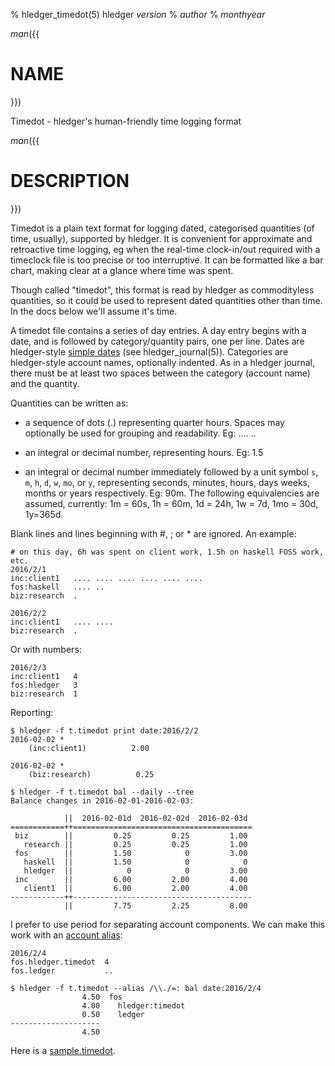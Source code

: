 % hledger_timedot(5) hledger _version_
% _author_
% _monthyear_

_man_({{
# NAME
}})

Timedot - hledger's human-friendly time logging format

_man_({{
# DESCRIPTION
}})

Timedot is a plain text format for logging dated, categorised quantities (of time, usually), supported by hledger.
It is convenient for approximate and retroactive time logging,
eg when the real-time clock-in/out required with a timeclock file is too precise or too interruptive.
It can be formatted like a bar chart, making clear at a glance where time was spent.

Though called "timedot", this format is read by hledger as commodityless quantities, 
so it could be used to represent dated quantities other than time.
In the docs below we'll assume it's time.

A timedot file contains a series of day entries.
A day entry begins with a date, and is followed by category/quantity pairs, one per line.
Dates are hledger-style [simple dates](journal.html#simple-dates) (see hledger_journal(5)).
Categories are hledger-style account names, optionally indented.
As in a hledger journal, there must be at least two spaces between the category (account name) and the quantity.

Quantities can be written as:

- a sequence of dots (.) representing quarter hours.
  Spaces may optionally be used for grouping and readability.
  Eg: .... .. 

- an integral or decimal number, representing hours.
  Eg: 1.5
  
- an integral or decimal number immediately followed by a unit symbol 
  `s`, `m`, `h`, `d`, `w`, `mo`, or `y`, representing seconds, minutes, hours, days
  weeks, months or years respectively. 
  Eg: 90m.
  The following equivalencies are assumed, currently: 
  1m = 60s, 1h = 60m, 1d = 24h, 1w = 7d, 1mo = 30d, 1y=365d.

Blank lines and lines beginning with #, ; or * are ignored.
An example:

```timedot
# on this day, 6h was spent on client work, 1.5h on haskell FOSS work, etc.
2016/2/1
inc:client1   .... .... .... .... .... ....
fos:haskell   .... .. 
biz:research  .

2016/2/2
inc:client1   .... ....
biz:research  .
```

Or with numbers:

```timedot
2016/2/3
inc:client1   4
fos:hledger   3
biz:research  1
```

Reporting:

```shell
$ hledger -f t.timedot print date:2016/2/2
2016-02-02 *
    (inc:client1)          2.00

2016-02-02 *
    (biz:research)          0.25
```
```shell
$ hledger -f t.timedot bal --daily --tree
Balance changes in 2016-02-01-2016-02-03:

            ||  2016-02-01d  2016-02-02d  2016-02-03d 
============++========================================
 biz        ||         0.25         0.25         1.00 
   research ||         0.25         0.25         1.00 
 fos        ||         1.50            0         3.00 
   haskell  ||         1.50            0            0 
   hledger  ||            0            0         3.00 
 inc        ||         6.00         2.00         4.00 
   client1  ||         6.00         2.00         4.00 
------------++----------------------------------------
            ||         7.75         2.25         8.00 
```

I prefer to use period for separating account components.
We can make this work with an [account alias](journal.html#rewriting-accounts):

```timedot
2016/2/4
fos.hledger.timedot  4
fos.ledger           ..
```
```shell
$ hledger -f t.timedot --alias /\\./=: bal date:2016/2/4
                4.50  fos
                4.00    hledger:timedot
                0.50    ledger
--------------------
                4.50
```

Here is a
[sample.timedot](https://raw.github.com/simonmichael/hledger/master/examples/sample.timedot).
<!-- to download and some queries to try: -->

<!-- ```shell -->
<!-- $ hledger -f sample.timedot balance                               # current time balances -->
<!-- $ hledger -f sample.timedot register -p 2009/3                    # sessions in march 2009 -->
<!-- $ hledger -f sample.timedot register -p weekly --depth 1 --empty  # time summary by week -->
<!-- ``` -->
